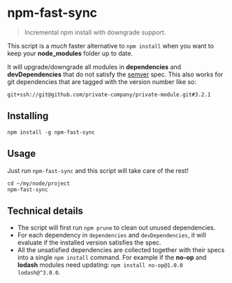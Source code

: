 # npm-fast-sync
> Incremental npm install with downgrade support.

This script is a *much* faster alternative to `npm install` when you want to keep your **node_modules** folder up to date.

It will upgrade/downgrade all modules in **dependencies** and **devDependencies** that do not satisfy the [semver](http://semver.org/) spec. This also works for git dependencies that are tagged with the version number like so:

```
git+ssh://git@github.com/private-company/private-module.git#3.2.1
```

## Installing

```shell
npm install -g npm-fast-sync
```

## Usage

Just run `npm-fast-sync` and this script will take care of the rest!

```shell
cd ~/my/node/project
npm-fast-sync
```


## Technical details

- The script will first run `npm prune` to clean out unused dependencies.
- For each dependency in `dependencies` and `devDependencies`, it will evaluate if the installed version satisfies the spec.
- All the unsatisfied dependencies are collected together with their specs into a single `npm install` command. For example if the **no-op** and **lodash** modules need updating: `npm install no-op@1.0.0 lodash@^3.0.0`.
